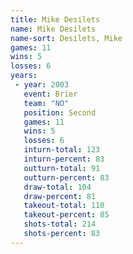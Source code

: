 ```yaml
---
title: Mike Desilets
name: Mike Desilets
name-sort: Desilets, Mike
games: 11
wins: 5
losses: 6
years:
 - year: 2003
   event: Brier
   team: "NO"
   position: Second
   games: 11
   wins: 5
   losses: 6
   inturn-total: 123
   inturn-percent: 83
   outturn-total: 91
   outturn-percent: 83
   draw-total: 104
   draw-percent: 81
   takeout-total: 110
   takeout-percent: 85
   shots-total: 214
   shots-percent: 83
---
```

